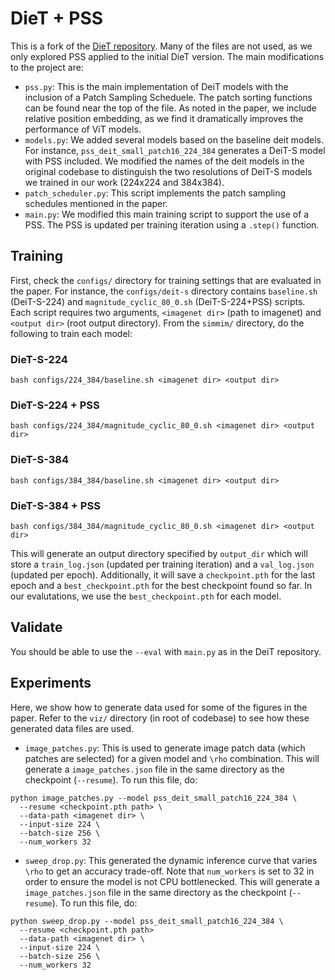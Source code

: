 # DieT + PSS

This is a fork of the [DieT repository](https://github.com/facebookresearch/deit). Many of the files are not used, as we only explored PSS applied to the initial DieT version. The main modifications to the project are:
- `pss.py`: This is the main implementation of DeiT models with the inclusion of a Patch Sampling Scheduele. The patch sorting functions can be found near the top of the file. As noted in the paper, we include relative position embedding, as we find it dramatically improves the performance of ViT models.
- `models.py`: We added several models based on the baseline deit models. For instance, `pss_deit_small_patch16_224_384` generates a DeiT-S model with PSS included. We modified the names of the deit models in the original codebase to distinguish the two resolutions of DeiT-S models we trained in our work (224x224 and 384x384). 
- `patch_scheduler.py`: This script implements the patch sampling schedules mentioned in the paper.
- `main.py`: We modified this main training script to support the use of a PSS. The PSS is updated per training iteration using a `.step()` function.

## Training
First, check the `configs/` directory for training settings that are evaluated in the paper. For instance, the `configs/deit-s` directory contains `baseline.sh` (DeiT-S-224) and `magnitude_cyclic_80_0.sh` (DeiT-S-224+PSS) scripts. Each script requires two arguments, `<imagenet dir>` (path to imagenet) and `<output dir>` (root output directory). From the `simmim/` directory, do the following to train each model:

### DieT-S-224
`bash configs/224_384/baseline.sh <imagenet dir> <output dir>`

### DieT-S-224 + PSS
`bash configs/224_384/magnitude_cyclic_80_0.sh <imagenet dir> <output dir>`

### DieT-S-384
`bash configs/384_384/baseline.sh <imagenet dir> <output dir>`

### DieT-S-384 + PSS
`bash configs/384_384/magnitude_cyclic_80_0.sh <imagenet dir> <output dir>`

This will generate an output directory specified by `output_dir` which will store a `train_log.json` (updated per training iteration) and a `val_log.json` (updated per epoch). Additionally, it will save a `checkpoint.pth` for the last epoch and a `best_checkpoint.pth` for the best checkpoint found so far. In our evalutations, we use the `best_checkpoint.pth` for each model.

## Validate
You should be able to use the `--eval` with `main.py` as in the DeiT repository.

## Experiments
Here, we show how to generate data used for some of the figures in the paper. Refer to the `viz/` directory (in root of codebase) to see how these generated data files are used.

- `image_patches.py`: This is used to generate image patch data (which patches are selected) for a given model and `\rho` combination. This will generate a `image_patches.json` file in the same directory as the checkpoint (`--resume`). To run this file, do:
```
python image_patches.py --model pss_deit_small_patch16_224_384 \
  --resume <checkpoint.pth path> \
  --data-path <imagenet dir> \
  --input-size 224 \
  --batch-size 256 \
  --num_workers 32
```
- `sweep_drop.py`: This generated the dynamic inference curve that varies `\rho` to get an accuracy trade-off. Note that `num_workers` is set to 32 in order to ensure the model is not CPU bottlenecked. This will generate a `image_patches.json` file in the same directory as the checkpoint (`--resume`). To run this file, do:
```
python sweep_drop.py --model pss_deit_small_patch16_224_384 \
  --resume <checkpoint.pth path>
  --data-path <imagenet dir> \
  --input-size 224 \
  --batch-size 256 \
  --num_workers 32
```

